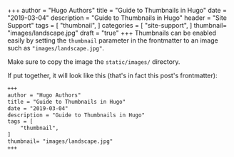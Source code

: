 +++
author = "Hugo Authors"
title = "Guide to Thumbnails in Hugo"
date = "2019-03-04"
description = "Guide to Thumbnails in Hugo"
header = "Site Support"
tags = [
    "thumbnail",
]
categories = [
    "site-support",
]
thumbnail= "images/landscape.jpg"
draft = "true"
+++
Thumbnails can be enabled easily by setting the `thumbnail` parameter in the frontmatter to an image such as `"images/landscape.jpg"`. 

Make sure to copy the image the `static/images/` directory.

If put together, it will look like this (that's in fact this post's frontmatter):

```md
+++
author = "Hugo Authors"
title = "Guide to Thumbnails in Hugo"
date = "2019-03-04"
description = "Guide to Thumbnails in Hugo"
tags = [
    "thumbnail",
]
thumbnail= "images/landscape.jpg"
+++
```


